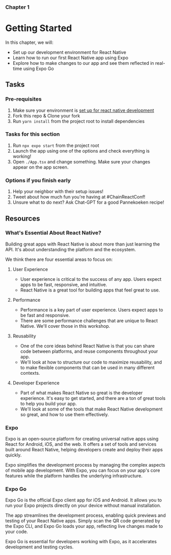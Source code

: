 ### Chapter 1

# Getting Started

In this chapter, we will:

- Set up our development environment for React Native
- Learn how to run our first React Native app using Expo
- Explore how to make changes to our app and see them reflected in real-time using Expo Go

## Tasks

### Pre-requisites

1. Make sure your environment is [set up for react native development](https://reactnative.dev/docs/environment-setup)
2. Fork this repo & Clone your fork
3. Run `yarn install` from the project root to install dependencies

### Tasks for this section

1. Run `npx expo start` from the project root
2. Launch the app using one of the options and check everything is working!
3. Open `./App.tsx` and change something. Make sure your changes appear on the app screen.

### Options if you finish early

1. Help your neighbor with their setup issues!
2. Tweet about how much fun you're having at #ChainReactConf!
3. Unsure what to do next? Ask Chat-GPT for a good Pannekoeken recipe!

## Resources

### What's Essential About React Native?

Building great apps with React Native is about more than just learning the API. It's about understanding the platform and the ecosystem.

We think there are four essential areas to focus on:

1. User Experience
   - User experience is critical to the success of any app. Users expect apps to be fast, responsive, and intuitive.
   - React Native is a great tool for building apps that feel great to use.
2. Performance
   - Performance is a key part of user experience. Users expect apps to be fast and responsive.
   - There are some performance challenges that are unique to React Native. We'll cover those in this workshop.

3. Reusability
   - One of the core ideas behind React Native is that you can share code between platforms, and reuse components throughout your app.
   - We'll look at how to structure our code to maximize reusability, and to make flexible components that can be used in many different contexts.

4. Developer Experience
   - Part of what makes React Native so great is the developer experience. It's easy to get started, and there are a ton of great tools to help you build your app.
   - We'll look at some of the tools that make React Native development so great, and how to use them effectively.

### Expo

Expo is an open-source platform for creating universal native apps using React for Android, iOS, and the web. It offers
a set of tools and services built around React Native, helping developers create and deploy their apps quickly.

Expo simplifies the development process by managing the complex aspects of mobile app development. With Expo, you can
focus on your app's core features while the platform handles the underlying infrastructure.

### Expo Go

Expo Go is the official Expo client app for iOS and Android. It allows you to run your Expo projects directly on your
device without manual installation.

The app streamlines the development process, enabling quick previews and testing of your React Native apps. Simply scan
the QR code generated by the Expo CLI, and Expo Go loads your app, reflecting live changes made to your code.

Expo Go is essential for developers working with Expo, as it accelerates development and testing cycles.



